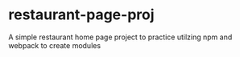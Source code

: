 # restaurant-page-proj
A simple restaurant home page project to practice utilzing npm and webpack to create modules
